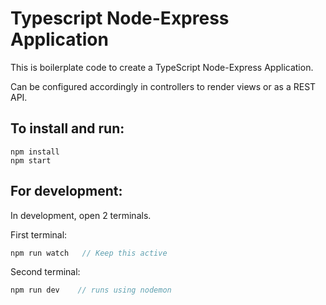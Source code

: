 # Typescript Node-Express Application

This is boilerplate code to create a TypeScript Node-Express Application.

Can be configured accordingly in controllers to render views or as a REST API.

## To install and run:

```
npm install
npm start
```

## For development:

In development, open 2 terminals.

First terminal:

```Javascript
npm run watch   // Keep this active
```

Second terminal:

```Javascript
npm run dev    // runs using nodemon
```
